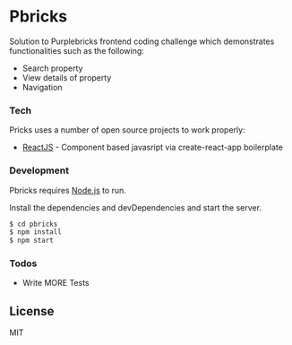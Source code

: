 # Pbricks

Solution to Purplebricks frontend coding challenge which demonstrates functionalities such as the following:

  - Search property
  - View details of property
  - Navigation

### Tech

Pricks uses a number of open source projects to work properly:

* [ReactJS](https://reactjs.org/) - Component based javasript via create-react-app boilerplate

### Development

Pbricks requires [Node.js](https://nodejs.org/) to run.

Install the dependencies and devDependencies and start the server.

```sh
$ cd pbricks
$ npm install
$ npm start
```

### Todos

 - Write MORE Tests

License
----

MIT
